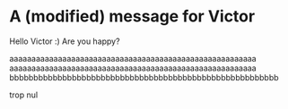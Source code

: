 # A (modified) message for Victor

Hello Victor :) Are you happy?



aaaaaaaaaaaaaaaaaaaaaaaaaaaaaaaaaaaaaaaaaaaaaaaaaaaaaaaa
aaaaaaaaaaaaaaaaaaaaaaaaaaaaaaaaaaaaaaaaaaaaaaaaaaaaaaaa
bbbbbbbbbbbbbbbbbbbbbbbbbbbbbbbbbbbbbbbbbbbbbbbbbbbbbbbb


trop nul

